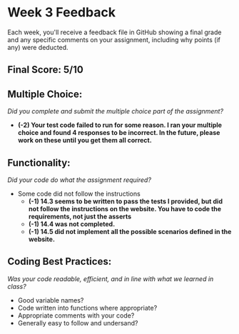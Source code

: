# Week 3 Feedback
Each week, you'll receive a feedback file in GitHub showing a final grade and any specific comments on your assignment, including why points (if any) were deducted.


## Final Score: 5/10

## Multiple Choice:
_Did you complete and submit the multiple choice part of the assignment?_
* **(-2) Your test code failed to run for some reason.  I ran your multiple choice and found 4 responses to be incorrect. In the future, please work on these until you get them all correct.**

## Functionality: 
_Did your code do what the assignment required?_
* Some code did not follow the instructions
  * **(-1) 14.3 seems to be written to pass the tests I provided, but did not follow the instructions on the website.  You have to code the requirements, not just the asserts**
  * **(-1) 14.4 was not completed.**
  * **(-1) 14.5 did not implement all the possible scenarios defined in the website.**

## Coding Best Practices:
_Was your code readable, efficient, and in line with what we learned in class?_
* Good variable names?
* Code written into functions where appropriate?
* Appropriate comments with your code?
* Generally easy to follow and undersand?
